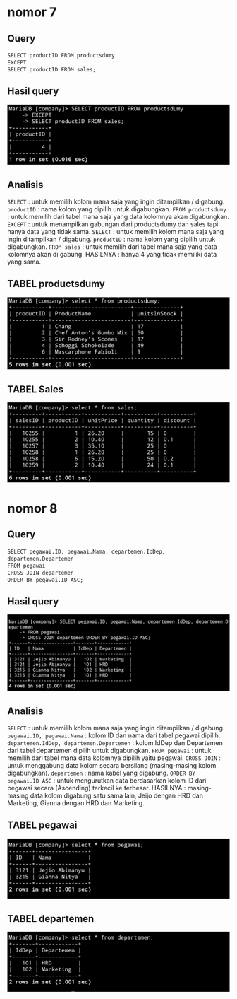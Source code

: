 # nomor 7
## Query 
```mysql
SELECT productID FROM productsdumy
EXCEPT
SELECT productID FROM sales; 
```
## Hasil query
![](Praktikum%20basis%20data/praktikum8/Assets/pp3.jpg)
## Analisis
`SELECT` : untuk memilih kolom mana saja yang ingin ditampilkan / digabung.
`productID` : nama kolom yang dipilih untuk digabungkan.
`FROM productsdumy` : untuk memilih dari tabel mana saja yang data kolomnya akan digabungkan.
`EXCEPT` : untuk menampilkan gabungan dari productsdumy dan sales tapi hanya data yang tidak sama.
`SELECT` : untuk memilih kolom mana saja yang ingin ditampilkan / digabung.
`productID` : nama kolom yang dipilih untuk digabungkan.
`FROM sales` : untuk memilih dari tabel mana saja yang data kolomnya akan di gabung.
HASILNYA : hanya 4 yang tidak memiliki data yang sama.
## TABEL productsdumy
![](Praktikum%20basis%20data/praktikum8/Assets/pp1.jpg)
## TABEL Sales
![](Praktikum%20basis%20data/praktikum8/Assets/pp2.jpg)
# nomor 8
## Query
```mysql
SELECT pegawai.ID, pegawai.Nama, departemen.IdDep, departemen.Departemen
FROM pegawai
CROSS JOIN departemen
ORDER BY pegawai.ID ASC;
```
## Hasil query
![](Praktikum%20basis%20data/praktikum8/Assets/qq3.jpg)
## Analisis
`SELECT` : untuk memilih kolom mana saja yang ingin ditampilkan / digabung.
`pegawai.ID, pegawai.Nama` : kolom ID dan nama dari tabel pegawai dipilih.
`departemen.IdDep, departemen.Departemen` : kolom IdDep dan Departemen dari tabel departemen dipilih untuk digabungkan.
`FROM pegawai` : untuk memilih dari tabel mana data kolomnya dipilih yaitu pegawai.
`CROSS JOIN` : untuk menggabung data kolom secara bersilang (masing-masing kolom digabungkan).
`departemen` : nama kabel yang digabung. 
`ORDER BY pegawai.ID ASC` : untuk mengurutkan data berdasarkan kolom ID dari pegawai secara (Ascending) terkecil ke terbesar.
HASILNYA : masing-masing data kolom digabung satu sama lain, Jeijo dengan HRD dan Marketing, Gianna dengan HRD dan Marketing.
## TABEL pegawai
![](Praktikum%20basis%20data/praktikum8/Assets/qq1.jpg)
## TABEL departemen
![](Praktikum%20basis%20data/praktikum8/Assets/qq2.jpg)
